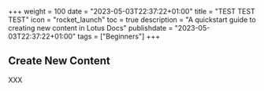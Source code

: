 +++
weight = 100
date = "2023-05-03T22:37:22+01:00"
title = "TEST TEST TEST"
icon = "rocket_launch"
toc = true
description = "A quickstart guide to creating new content in Lotus Docs"
publishdate = "2023-05-03T22:37:22+01:00"
tags = ["Beginners"]
+++

## Create New Content

XXX